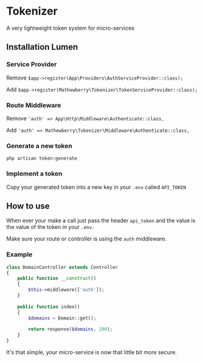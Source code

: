 # Tokenizer
A very lightweight token system for micro-services

## Installation Lumen

### Service Provider

Remove ``` $app->register(App\Providers\AuthServiceProvider::class); ```

Add ``` $app->register(Mathewberry\Tokenizer\TokenServiceProvider::class); ```

### Route Middleware 

Remove ``` 'auth' => App\Http\Middleware\Authenticate::class, ```

Add ``` 'auth' => Mathewberry\Tokenizer\Middleware\Authenticate::class, ```

### Generate a new token

``` php artisan token:generate ```

### Implement a token

Copy your generated token into a new key in your `.env` called `API_TOKEN`

## How to use

When ever your make a call just pass the header `api_token` and the value is the value of the token in your `.env`.
 
 Make sure your route or controller is using the `auth` middleware.
 
 ### Example

```PHP
class DomainController extends Controller
{
    public function __construct()
    {
        $this->middleware(['auth']);
    }
    
    public function index()
    {
        $domains = Domain::get();
        
        return response($domains, 200);
    }
}
```

It's that simple, your micro-service is now that little bit more secure.
